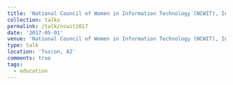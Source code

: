 ```yaml
---
title: 'National Council of Women in Information Technology (NCWIT), Invited Faculty'
collection: talks
permalink: /talk/ncwit2017
date: '2017-05-01'
venue: 'National Council of Women in Information Technology (NCWIT), Invited Faculty.'
type: talk
location: 'Tuscon, AZ'
comments: true
tags:
  - education
---
```


